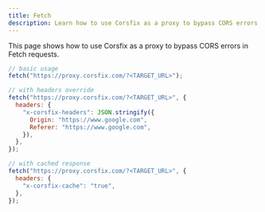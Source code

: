 ```yaml
---
title: Fetch
description: Learn how to use Corsfix as a proxy to bypass CORS errors in Fetch requests.
---
```


This page shows how to use Corsfix as a proxy to bypass CORS errors in Fetch requests.

```javascript
// basic usage
fetch("https://proxy.corsfix.com/?<TARGET_URL>");

// with headers override
fetch("https://proxy.corsfix.com/?<TARGET_URL>", {
  headers: {
    "x-corsfix-headers": JSON.stringify({
      Origin: "https://www.google.com",
      Referer: "https://www.google.com",
    }),
  },
});

// with cached response
fetch("https://proxy.corsfix.com/?<TARGET_URL>", {
  headers: {
    "x-corsfix-cache": "true",
  },
});
```
